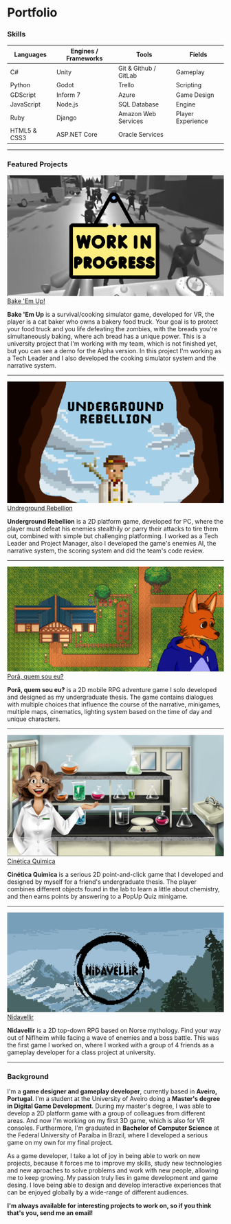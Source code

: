 # Portfolio 
### Skills

| **Languages**      | **Engines / Frameworks**         | **Tools**                            | **Fields**         |
|--------------------|----------------------------------|--------------------------------------|--------------------|
| C#                 | Unity                            | Git & Github / GitLab                | Gameplay           |
| Python             | Godot                            | Trello                               | Scripting          |
| GDScript           | Inform 7                         | Azure                                | Game Design        |
| JavaScript         | Node.js                          | SQL Database                         | Engine             |
| Ruby               | Django                           | Amazon Web Services                  | Player Experience  |
| HTML5 & CSS3       | ASP.NET Core                     | Oracle Services                      |                    |

---

### Featured Projects

<div class="game-item">
    <a href="https://www.youtube.com/watch?v=gWmr5IJRZf8">
        <img src="images/Bake Em Up.png?raw=true">
    </a>
    <div class="game-text">
        <a href="https://www.youtube.com/watch?v=gWmr5IJRZf8">Bake 'Em Up!</a>
        <p>
        <b>Bake 'Em Up</b> is a survival/cooking simulator game, developed for VR, the player is a cat baker who owns a bakery food truck. Your goal is to protect your food truck and you life defeating the zombies, with the breads you're simultaneously baking, where ach bread has a unique power. This is a university project that I'm working with my team, which is not finished yet, but you can see a demo for the Alpha version. In this project I'm working as a Tech Leader and I also developed the cooking simulator system and the narrative system.
        </p>
    </div>
</div>

---

<div class="game-item">
    <a href="https://plbc.itch.io/underground-rebellion">
        <img src="images/underground_rebellion.png?raw=true">
    </a>
    <div class="game-text">
        <a href="https://plbc.itch.io/underground-rebellion">Undreground Rebellion</a>
        <p>
        <b>Underground Rebellion</b> is a 2D platform game, developed for PC, where the player must defeat his enemies stealthily or parry their attacks to tire them out, combined with simple but challenging platforming. I worked as a Tech Leader and Project Manager, also I developed the game's enemies AI, the narrative system, the scoring system and did the team's code review.
        </p>
    </div>
</div>

---

<div class="game-item">
    <a href="https://swehtam.itch.io/pora">
        <img src="images/porã.png?raw=true">
    </a>
    <div class="game-text">
        <a href="https://swehtam.itch.io/pora">Porã, quem sou eu?</a>
        <p>
        <b>Porã, quem sou eu?</b> is a 2D mobile RPG adventure game I solo developed and designed  as my undergraduate thesis. The game contains dialogues with multiple choices that influence the course of the narrative, minigames, multiple maps, cinematics, lighting system based on the time of day and unique characters.
        </p>
    </div>
</div>

---

<div class="game-item">
    <a href="https://swehtam.itch.io/cinetica-quimica">
        <img src="images/cinetica_quimica.png?raw=true">
    </a>
    <div class="game-text">
        <a href="https://swehtam.itch.io/cinetica-quimica">Cinética Quimica</a>
        <p>
        <b>Cinética Quimica</b> is a serious 2D point-and-click game that I developed and designed by myself for a friend's undergraduate thesis. The player combines different objects found in the lab to learn a little about chemistry, and then earns points by answering to a PopUp Quiz minigame.
        </p>
    </div>
</div>

---

<div class="game-item">
    <a href="https://orion-games.itch.io/nidavellir">
        <img src="images/nidavellir.png?raw=true">
    </a>
    <div class="game-text">
        <a href="https://orion-games.itch.io/nidavellir">Nidavellir</a>
        <p>
        <b>Nidavellir</b> is a 2D top-down RPG based on Norse mythology. Find your way out of Niflheim while facing a wave of enemies and a boss battle. This was the first game I worked on, where I worked with a group of 4 friends as a gameplay developer for a class project at university.
        </p>
    </div>
</div>

---

### Background

I'm a **game designer and gameplay developer**, currently based in **Aveiro, Portugal**. I'm a student at the University of Aveiro doing a **Master's degree in Digital Game Development**. During my master's degree, I was able to develop a 2D platform game with a group of colleagues from different areas. And now I'm working on my first 3D game, which is also for VR consoles. Furthermore, I'm graduated in **Bachelor of Computer Science** at the Federal University of Paraíba in Brazil, where I developed a serious game on my own for my final project.

As a game developer, I take a lot of joy in being able to work on new projects, because it forces me to improve my skills, study new technologies and new aproaches to solve problems and work with new people, allowing me to keep growing. My passion truly lies in game development and game desing. I love being able to design and develop interactive experiences that can be enjoyed globally by a wide-range of different audiences.

**I'm always available for interesting projects to work on, so if you think that's you, send me an email!**
